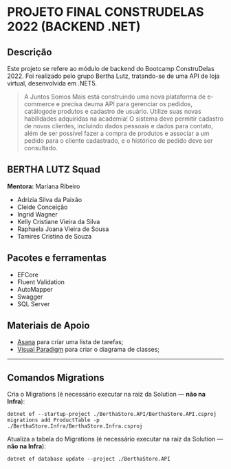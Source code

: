 # PROJETO FINAL CONSTRUDELAS 2022 (BACKEND .NET)

## Descrição

Este projeto se refere ao módulo de backend do Bootcamp ConstruDelas 2022. Foi realizado pelo grupo Bertha Lutz, tratando-se de uma API de loja virtual, desenvolvida em .NET5.

> A Juntos Somos Mais está construindo uma nova plataforma de e-commerce e precisa deuma API para gerenciar os pedidos, catálogode produtos e cadastro de usuário. Utilize suas novas habilidades adquiridas na academia! O sistema deve permitir cadastro de novos clientes, incluindo dados pessoais e dados para contato, além de ser possível fazer a compra de produtos e associar a um pedido para o cliente cadastrado, e o histórico de pedido deve ser consultado.

## BERTHA LUTZ Squad

**Mentora:** Mariana Ribeiro

- Adrizia Silva da Paixão
- Cleide Conceição
- Ingrid Wagner
- Kelly Cristiane Vieira da Silva
- Raphaela Joana Vieira de Sousa
- Tamires Cristina de Souza

## Pacotes e ferramentas

- EFCore
- Fluent Validation
- AutoMapper
- Swagger
- SQL Server

## Materiais de Apoio

- [Asana](https://asana.com/pt) para criar uma lista de tarefas;
- [Visual Paradigm](https://online.visual-paradigm.com) para criar o diagrama de classes;

---

## Comandos Migrations

Cria o Migrations (é necessário executar na raiz da Solution — **não na Infra**):

```
dotnet ef --startup-project ./BerthaStore.API/BerthaStore.API.csproj  migrations add ProductTable -p ./BerthaStore.Infra/BerthaStore.Infra.csproj
```

Atualiza a tabela do Migrations (é necessário executar na raiz da Solution — **não na Infra**):

```
dotnet ef database update --project ./BerthaStore.API
```
